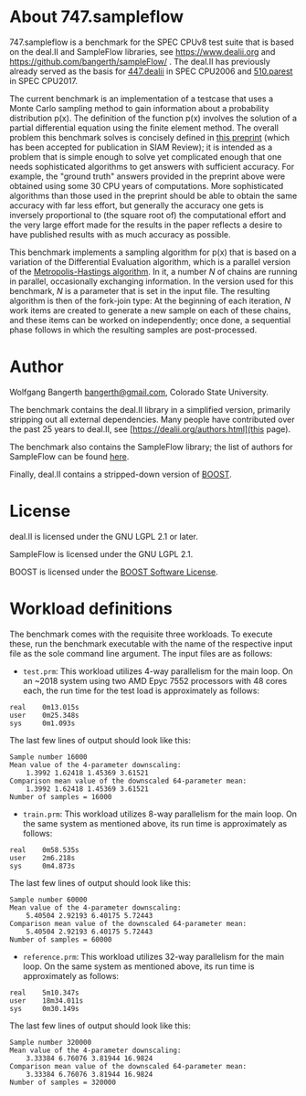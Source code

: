 # About 747.sampleflow

747.sampleflow is a benchmark for the SPEC CPUv8 test suite that is
based on the deal.II and SampleFlow libraries, see
https://www.dealii.org and https://github.com/bangerth/sampleFlow/
. The deal.II has previously already served as the basis for
[447.dealii](https://www.spec.org/cpu2006/Docs/447.dealII.html) in
SPEC CPU2006 and
[510.parest](https://www.spec.org/cpu2017/Docs/benchmarks/510.parest_r.html)
in SPEC CPU2017.

The current benchmark is an implementation of a testcase that uses a
Monte Carlo sampling method to gain information about a probability
distribution p(x). The definition of the function p(x) involves the
solution of a partial differential equation using the finite element
method. The overall problem this benchmark solves is concisely defined
in [this preprint](https://arxiv.org/abs/2102.07263) (which has been
accepted for publication in SIAM Review); it is intended as a problem
that is simple enough to solve yet complicated enough that one needs
sophisticated algorithms to get answers with sufficient accuracy. For
example, the "ground truth" answers provided in the preprint above
were obtained using some 30 CPU years of computations. More
sophisticated algorithms than those used in the preprint should be
able to obtain the same accuracy with far less effort, but generally
the accuracy one gets is inversely proportional to (the square root
of) the computational effort and the very large effort made for the
results in the paper reflects a desire to have published results with
as much accuracy as possible.

This benchmark implements a sampling algorithm for p(x) that is based
on a variation of the Differential Evaluation algorithm, which is a
parallel version of the [Metropolis-Hastings
algorithm](https://en.wikipedia.org/wiki/Metropolis%E2%80%93Hastings_algorithm).
In it, a number _N_ of chains are running in parallel, occasionally
exchanging information. In the version used for this benchmark, _N_ is
a parameter that is set in the input file. The resulting algorithm is
then of the fork-join type: At the beginning of each iteration, _N_
work items are created to generate a new sample on each of these
chains, and these items can be worked on independently; once done, a
sequential phase follows in which the resulting samples are
post-processed.


# Author

Wolfgang Bangerth <bangerth@gmail.com>, Colorado State University.

The benchmark contains the deal.II library in a simplified version,
primarily stripping out all external dependencies. Many people have
contributed over the past 25 years to deal.II, see
[https://dealii.org/authors.html](this page).

The benchmark also contains the SampleFlow library; the list of
authors for SampleFlow can be found
[here](https://github.com/bangerth/SampleFlow/graphs/contributors).

Finally, deal.II contains a stripped-down version of
[BOOST](https://www.boost.org/).


# License

deal.II is licensed under the GNU LGPL 2.1 or later.

SampleFlow is licensed under the GNU LGPL 2.1.

BOOST is licensed under the [BOOST Software
License](https://www.boost.org/users/license.html).


# Workload definitions

The benchmark comes with the requisite three workloads. To execute
these, run the benchmark executable with the name of the respective
input file as the sole command line argument. The input files are as follows:

- `test.prm`: This workload utilizes 4-way parallelism for the main loop. On an ~2018 system using two AMD Epyc 7552 processors with 48 cores each, the run time for the test load is approximately as follows:
```
real    0m13.015s
user    0m25.348s
sys     0m1.093s
```
The last few lines of output should look like this:
```
Sample number 16000
Mean value of the 4-parameter downscaling:
    1.3992 1.62418 1.45369 3.61521 
Comparison mean value of the downscaled 64-parameter mean:
    1.3992 1.62418 1.45369 3.61521 
Number of samples = 16000
```

- `train.prm`: This workload utilizes 8-way parallelism for the main loop. On the same system as mentioned above, its run time is approximately as follows:
```
real    0m58.535s
user    2m6.218s
sys     0m4.873s
```
The last few lines of output should look like this:
```
Sample number 60000
Mean value of the 4-parameter downscaling:
    5.40504 2.92193 6.40175 5.72443 
Comparison mean value of the downscaled 64-parameter mean:
    5.40504 2.92193 6.40175 5.72443 
Number of samples = 60000
```

- `reference.prm`: This workload utilizes 32-way parallelism for the main loop. On the same system as mentioned above, its run time is approximately as follows:
```
real    5m10.347s
user    18m34.011s
sys     0m30.149s
```
The last few lines of output should look like this:
```
Sample number 320000
Mean value of the 4-parameter downscaling:
    3.33384 6.76076 3.81944 16.9824 
Comparison mean value of the downscaled 64-parameter mean:
    3.33384 6.76076 3.81944 16.9824 
Number of samples = 320000
```
